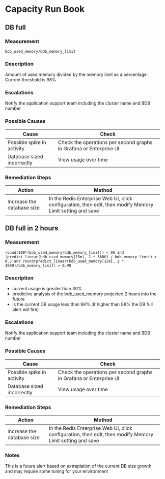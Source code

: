 # Capacity Run Book

## DB full

### Measurement

```
bdb_used_memory/bdb_memory_limit
```

### Description

Amount of used memory divided by the memory limit as a percentage.
Current threshold is 98%

### Escalations

Notify the application support team including the cluster name and BDB number

### Possible Causes

Cause | Check 
--- | ---
Possible spike in activity | Check the operations per second graphs in Grafana or Enterprise UI
Database sized incorrectly  | View usage over time

### Remediation Steps

Action | Method 
--- | ---
Increase the database size | In the Redis Enterprise Web UI, click configuration, then edit, then modify Memory Limit setting and save

## DB full in 2 hours

### Measurement

```round(100*(bdb_used_memory/bdb_memory_limit)) < 98 and (predict_linear(bdb_used_memory[15m], 2 * 3600) / bdb_memory_limit) > 0.3 and round(predict_linear(bdb_used_memory[15m], 2 * 3600)/bdb_memory_limit) > 0.98```

### Description

- current usage is greater than 30%
- predictive analysis of the bdb_used_memory projected 2 hours into the future
- is the current DB usage less than 98% (if higher than 98% the DB full alert will fire)

### Escalations

Notify the application support team including the cluster name and BDB number

### Possible Causes

Cause | Check 
--- | ---
Possible spike in activity | Check the operations per second graphs in Grafana or Enterprise UI
Database sized incorrectly  | View usage over time

### Remediation Steps

Action | Method 
--- | ---
Increase the database size | In the Redis Enterprise Web UI, click configuration, then edit, then modify Memory Limit setting and save

### Notes

This is a future alert based on extraplation of the current DB size growth and may require some tuning for your environment
